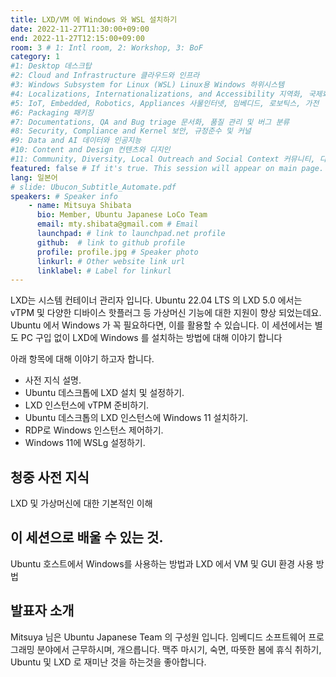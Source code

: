 ```yaml
---
title: LXD/VM 에 Windows 와 WSL 설치하기
date: 2022-11-27T11:30:00+09:00
end: 2022-11-27T12:15:00+09:00
room: 3 # 1: Intl room, 2: Workshop, 3: BoF
category: 1
#1: Desktop 데스크탑
#2: Cloud and Infrastructure 클라우드와 인프라
#3: Windows Subsystem for Linux (WSL) Linux용 Windows 하위시스템
#4: Localizations, Internationalizations, and Accessibility 지역화, 국제화 및 접근성
#5: IoT, Embedded, Robotics, Appliances 사물인터넷, 임베디드, 로보틱스, 가전
#6: Packaging 패키징
#7: Documentations, QA and Bug triage 문서화, 품질 관리 및 버그 분류
#8: Security, Compliance and Kernel 보안, 규정준수 및 커널
#9: Data and AI 데이터와 인공지능
#10: Content and Design 컨텐츠와 디지인
#11: Community, Diversity, Local Outreach and Social Context 커뮤니티, 다양성, 지역 사회 협력과 사회적 관점
featured: false # If it's true. This session will appear on main page.
lang: 일본어
# slide: Ubucon_Subtitle_Automate.pdf
speakers: # Speaker info
    - name: Mitsuya Shibata
      bio: Member, Ubuntu Japanese LoCo Team
      email: mty.shibata@gmail.com # Email
      launchpad: # link to launchpad.net profile
      github:  # link to github profile
      profile: profile.jpg # Speaker photo
      linkurl: # Other website link url
      linklabel: # Label for linkurl
---
```


LXD는 시스템 컨테이너 관리자 입니다. Ubuntu 22.04 LTS 의 LXD 5.0 에서는 vTPM 및 다양한 디바이스 핫플러그 등 가상머신 기능에 대한 지원이 향상 되었는데요.
Ubuntu 에서 Windows 가 꼭 필요하다면, 이를 활용할 수 있습니다. 이 세션에서는 별도 PC 구입 없이 LXD에 Windows 를 설치하는 방법에 대해 이야기 합니다

아래 항목에 대해 이야기 하고자 합니다.

* 사전 지식 설명.
* Ubuntu 데스크톱에 LXD 설치 및 설정하기.
* LXD 인스턴스에 vTPM 준비하기.
* Ubuntu 데스크톱의 LXD 인스턴스에 Windows 11 설치하기.
* RDP로 Windows 인스턴스 제어하기.
* Windows 11에 WSLg 설정하기.

## 청중 사전 지식
LXD 및 가상머신에 대한 기본적인 이해

## 이 세션으로 배울 수 있는 것.
Ubuntu 호스트에서 Windows를 사용하는 방법과 LXD 에서 VM 및 GUI 환경 사용 방법

## 발표자 소개
Mitsuya 님은 Ubuntu Japanese Team 의 구성원 입니다. 임베디드 소프트웨어 프로그래밍 분야에서 근무하시며, 개으릅니다. 맥주 마시기, 숙면, 따뜻한 봄에 휴식 취하기, Ubuntu 및 LXD 로 재미난 것을 하는것을 좋아합니다.
